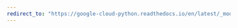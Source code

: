 ```yaml
---
redirect_to: "https://google-cloud-python.readthedocs.io/en/latest/_modules/google/cloud/firestore_v1beta1/collection.html"
---
```

